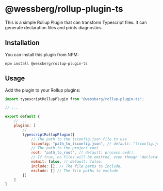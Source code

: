 # @wessberg/rollup-plugin-ts

This is a simple Rollup Plugin that can transform Typescript files.
It can generate declaration files and prints diagnostics.

## Installation

You can install this plugin from NPM:

```text
npm install @wessberg/rollup-plugin-ts
``` 

## Usage

Add the plugin to your Rollup plugins:

```javascript
import typescriptRollupPlugin from "@wessberg/rollup-plugin-ts";

// ...

export default {
    // ...
	plugins: [
		// ...
		typescriptRollupPlugin({
		    // The path to the tsconfig.json file to use
			tsconfig: "path_to_tsconfig.json", // default: "tsconfig.json",
			// The path to the project root
			root: "path_to_root", // default: process.cwd(),
			// If true, no files will be emitted, even though 'declaration' is true in the tsconfig.json file
			noEmit: false, // default: false,
			include: [], // The file paths to include,
			exclude: [] // The file paths to exclude
		})
	]
}
```